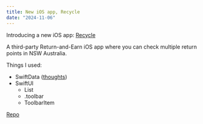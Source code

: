 ```yaml
---
title: New iOS app, Recycle
date: "2024-11-06"
---
```


Introducing a new iOS app: [Recycle](https://apps.apple.com/us/app/recycle/id6737696008)

A third-party Return-and-Earn iOS app where you can check multiple return points in NSW Australia.

Things I used:

- SwiftData ([thoughts](/posts/tried-swiftdata-2024))
- SwiftUI
  - List
  - .toolbar
  - ToolbarItem

[Repo](https://github.com/minho42/return-and-earn-ios-public)
